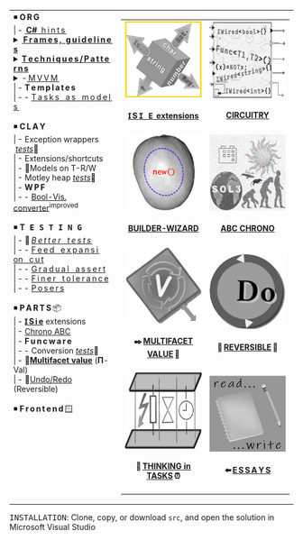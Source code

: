 <table><tr valign="top"><td>
<!--      O R G    --!>
◾ <b>O&thinsp;R&thinsp;G</b><br />
|&thinsp;- <a title="&nbsp;&lArr;read-write article" href="https://github.com/Kyriosity/read-write/blob/main/README+/.net/README+/cs-hints.md">&thinsp;<b>C#</b>&nbsp;&nbsp;h&thinsp;i&thinsp;n&thinsp;t&thinsp;s&thinsp;</a><br />
            <!-- F R A M E S  /  R U L E S --!>
<details><summary><ins>&thinsp;<b>F&thinsp;r&thinsp;a&thinsp;m&thinsp;e&thinsp;s</ins>&thinsp;,<ins>&nbsp;&nbsp;g&thinsp;u&thinsp;i&thinsp;d&thinsp;e&thinsp;l&thinsp;i&thinsp;n&thinsp;e&thinsp;s</b>&thinsp;</ins></summary>
|&thinsp;-&thinsp;-&nbsp;📖&thinsp;<a href="README+/frames"><i>&thinsp;I&thinsp;n&thinsp;t&thinsp;r&thinsp;o&thinsp;</i></a><br />
|&thinsp;-&thinsp;- <a href="README+/frames/README+/reinforced_inheretance.md"> R&thinsp;e&thinsp;i&thinsp;n&thinsp;f&thinsp;o&thinsp;r&thinsp;c&thinsp;e&thinsp;d&thinsp;&nbsp;&nbsp;&nbsp;i&thinsp;n&thinsp;h&thinsp;e&thinsp;r&thinsp;i&thinsp;t&thinsp;a&thinsp;n&thinsp;c&thinsp;e&thinsp;</a><br />
|&thinsp;-&thinsp;- <a href="README+/frames/README+/calls_on_null.md">C&thinsp;a&thinsp;l&thinsp;l&thinsp;s&nbsp;&nbsp;&nbsp;o&thinsp;n&nbsp;&nbsp;&nbsp;n&thinsp;u&thinsp;l&thinsp;l</a><br />            
</details>
            <!-- TECHNIQUE / PATTERN --!>
<details><summary><ins><b>T&thinsp;e&thinsp;c&thinsp;h&thinsp;n&thinsp;i&thinsp;q&thinsp;u&thinsp;e&thinsp;s&thinsp;/&thinsp;P&thinsp;a&thinsp;t&thinsp;t&thinsp;e&thinsp;r&thinsp;n&thinsp;s</b></ins>
&nbsp; &nbsp; &nbsp; &nbsp; </summary>
|&thinsp;-&thinsp;- <a href="/README+/techniques/README+/polymorphism+/README.md">P&thinsp;o&thinsp;l&thinsp;y&thinsp;m&thinsp;o&thinsp;r&thinsp;p&thinsp;h&thinsp;i&thinsp;s&thinsp;m&thinsp;<sup>➕</sup></a><br />
|&thinsp;-&thinsp;- <a href="/README+/techniques/README+/lurk_init.md">"L&thinsp;u&thinsp;r&thinsp;k&thinsp;i&thinsp;n&thinsp;g"&nbsp;&nbsp;&nbsp;i&thinsp;n&thinsp;i&thinsp;t</a><br />
|&thinsp;-&thinsp;- <a href="/README+/techniques/README+/builders/README.md">B&thinsp;u&thinsp;i&thinsp;l&thinsp;d&thinsp;e&thinsp;r&thinsp;s</a><br />
|&thinsp;-&thinsp;-&thinsp;-&thinsp;-&nbsp;<a href="/src/TuttiFrutti/WizConstr/README.md">Wizard blocks</a><br />
|&thinsp;-&thinsp;- <a href="/README+/techniques/README+/circuitry/README.md"><b>C<samp>&thinsp;I&thinsp;R&thinsp;C&thinsp;U&thinsp;I&thinsp;T&thinsp;R&thinsp;Y</samp></b></a>
</details>
            <!-- M V V M  --!>
<details><summary>-<ins>&thinsp;M&thinsp;V&thinsp;V&thinsp;M&thinsp;</ins></summary>
|&thinsp;-&thinsp;- <a href="README+/decisions/README+/mvvm/mvvm-notification_orchestration.md">Notification orchestration</a><br />
|&thinsp;-&thinsp;- <a href="README+/decisions/README+/mvvm/mvvm-vmodel_cohesion.md">Model-ViewModel cohesion</a><br />
</details>
|&thinsp;- <b>T&thinsp;e&thinsp;m&thinsp;p&thinsp;l&thinsp;a&thinsp;t&thinsp;e&thinsp;s</b><br />
|&thinsp;-&thinsp;- <a href="README+/decisions/README+/think_in_tasks/README.md">T&thinsp;a&thinsp;s&thinsp;k&thinsp;s&nbsp;&nbsp; a&thinsp;s &nbsp;&nbsp;m&thinsp;o&thinsp;d&thinsp;e&thinsp;l&thinsp;s&thinsp;</a><br />
<br /><!--      C L A Y    --!>
◾ <b>C&thinsp;L&thinsp;A&thinsp;Y</b><br />
|&thinsp;- Exception wrappers &nbsp;<a href="src/TuttiFrutti/ExtensionsTests/Exceptions"><i>tests</i></a>🧪<br />
|&thinsp;- Extensions/shortcuts<br />
|&thinsp;- 🚧Models on T-R/W<br />
|&thinsp;- Motley heap <a href="src/TuttiFrutti/AbcStructTests/Heaps"><i>tests</i></a>🧪<br />
|&thinsp;- <b>W&thinsp;P&thinsp;F</b><br />
|&thinsp;-&thinsp;- <a href="README+/snippets/wpf/bool2viz_improved.md">Bool-Vis. converter</a><sup>improved</sup><br />
<br /><!--               T E S T I N G   --!>
◾ <b>T<samp>&thinsp;E&thinsp;S&thinsp;T&thinsp;I&thinsp;N&thinsp;G</samp></b><br />
|&thinsp;- 📖&thinsp;<a href="README+/tests"><i>B&thinsp;e&thinsp;t&thinsp;t&thinsp;e&thinsp;r&nbsp;&nbsp;&nbsp;t&thinsp;e&thinsp;s&thinsp;t&thinsp;s&thinsp;</i></a><br />
|&thinsp;-&thinsp;- <a href="README+/tests/README+/prog_tests-cut_feeds.md">F&thinsp;e&thinsp;e&thinsp;d&nbsp;&nbsp;&nbsp;e&thinsp;x&thinsp;p&thinsp;a&thinsp;n&thinsp;s&thinsp;i&thinsp;on&nbsp;&nbsp;&nbsp;c&thinsp;u&thinsp;t</a><br />
|&thinsp;-&thinsp;- <a href="README+/tests/README+/unit_test-gradual_assert.md">G&thinsp;r&thinsp;a&thinsp;d&thinsp;u&thinsp;a&thinsp;l&nbsp;&nbsp;&nbsp;a&thinsp;s&thinsp;s&thinsp;e&thinsp;r&thinsp;t</a><br />
|&thinsp;-&thinsp;- <a href="README+/tests/README+/val_tests-tolerance.md">F&thinsp;i&thinsp;n&thinsp;e&thinsp;r&nbsp;&nbsp;&nbsp;t&thinsp;o&thinsp;l&thinsp;e&thinsp;r&thinsp;a&thinsp;n&thinsp;c&thinsp;e</a><br />
|&thinsp;-&thinsp;- <a href="README+/tests/README+/prog_tests-posers.md">P&thinsp;o&thinsp;s&thinsp;e&thinsp;r&thinsp;s</a><br />
<br/><!--           P A R T S -->
◾ <b>P&thinsp;A&thinsp;R&thinsp;T&thinsp;S</b>&thinsp;📦<br />
|&thinsp;- <a href="README+/parts/_ext/ISie/README.md"><b>Ɪ&thinsp;S&thinsp;i&thinsp;e</b></a> extensions<br />
|&thinsp;- <a href="README+/parts/AbcChrono">Chrono ABC</a><br />
|&thinsp;- <b>F&thinsp;u&thinsp;n&thinsp;c&thinsp;w&thinsp;a&thinsp;r&thinsp;e</b><br />
|&thinsp;-&thinsp;- Conversion&nbsp;<a href="src/TuttiFrutti/ExtensionsTests/Exceptions"><i>tests</i></a>🧪</br />
|&thinsp;- 🐝<a name="UVal" href="README+/parts/MultifacetVal"><b>Multifacet value</b></a> (<b>Π</b>-Val)<br />
|&thinsp;- 🚧<a href="README+/parts/Rvrs">Undo/Redo</a> (Reversible)<br />
<br/><!--           F R O N T E N D -->
◾ <b>F&thinsp;r&thinsp;o&thinsp;n&thinsp;t&thinsp;e&thinsp;n&thinsp;d</b>&thinsp;🪟<br />
</td><td> 
  <table><tr align="center">
     <td>          <!--    I S i e     --!>
      <a href="README+/parts/_ext/ISie/README.md"><img src="README+/_rsc/img/_nav/tiles/ISie_highlight-200px.png" alt="&nbsp;&nbsp;⭐I&nbsp;S&thinsp;i&thinsp;e⭐&nbsp;&nbsp;&nbsp;"/></a>
      <h4><a href="README+/parts/_ext/ISie/README.md">Ɪ&thinsp;S&thinsp;<samp>I&thinsp;E</samp>&nbsp;&thinsp;extensions</a></h4>
     </td>
    <td>             <!--    C I R C U I T R Y     --!>
      <a href="README+/techniques/README+/circuitry/README.md"><img src="README+/_rsc/img/_nav/tiles/Circuitry_bw-200px.png" alt="&nbsp;Object-oriented Circuitry"/></a>
      <h4><a href="README+/techniques/README+/circuitry/README.md">CIRCUITRY</a></h4>
     </td>
                                      </tr><tr></tr><tr align="center">
    <td>      <!--    B U I L D E R   W I Z A R D    B L O C K S     --!>
      <a href="src/TuttiFrutti/WizConstr/README.md"><img src="README+/_rsc/img/_nav/tiles/ConstrWiz-deco_bw-200px.png" alt="&nbsp;&nbsp;Wizard of Code Blocks" /></a>
      <h4><a href="src/TuttiFrutti/WizConstr/README.md">BUILDER-WIZARD</a></h4>
    </td>
    <td>             <!--    C H R O N O     --!>
      <a href="README+/parts/AbcChrono/README.md"><img src="README+/_rsc/img/_nav/tiles/Chrono_bw-200px.jpg" alt="&nbsp;Chronology lib"/></a>
      <h4><a href="README+/parts/AbcChrono/README.md">ABC CHRONO</a></h4>
    </td>
                                        </tr><tr></tr><tr align="center">
    <td>               
      <a href="README+/parts/MultifacetVal/README.md"><img src="README+/_rsc/img/_nav/tiles/U-Val_bw-200px.png" alt="&nbsp;Multifacet value"/></a>
      <h4>✒️&thinsp;<a href="README+/parts/MultifacetVal/README.md">MULTIFACET VALUE</a>&thinsp;🐝</h4>
    </td>
   <td>                 <!--    U N D O     --!>
      <a href="README+/parts/Rvrs/README.md"><img src="README+/_rsc/img/_nav/tiles/UndoRedo_bw_200px.png" alt="&nbsp;Undo-Redo"/></a>
      <h4>🚧&thinsp;<a href="README+/parts/Rvrs/README.md">REVERSIBLE</a>&thinsp;🚧</h4></div>
    </td>
                                 </tr><tr></tr><tr align="center">
                    <td>      <!--    T A S K S   a s   M O D E L     --!>
      <a href="README+/decisions/README+/think_in_tasks/README.md"><img src="README+/_rsc/img/_nav/tiles/TaskAsModel_bw-200px.png" alt="&nbsp;&nbsp;Value as promise"/></a>
      <h4>🐝&thinsp;<a href="/README+/decisions/README+/think_in_tasks/README.md">THINKING in TASKS</a>&thinsp;⏰</h4>
    </td>
    <td>                                                  <!--    R E A D - W R I T E     --!>
      <a href="https://github.com/Kyriosity/read-write/blob/main/README+/pencraft/README+/essays/README.md"><img src="README+/_rsc/img/_nav/tiles/read-write_200px.jpg" alt="&nbsp;READ-WRITE repo" title="&nbsp;Collection in the read-write repository"/></a>
       <h4>⬅️&thinsp;<a href="https://github.com/Kyriosity/read-write/blob/main/README+/pencraft/README+/essays/README.md">E&thinsp;S&thinsp;S&thinsp;A&thinsp;Y&thinsp;S</a></h4>
    </td>
  </tr></table>
</td></tr></table>

<samp>INSTALLATION</samp>: Clone, copy, or download `src`, and open the solution in Microsoft Visual Studio
